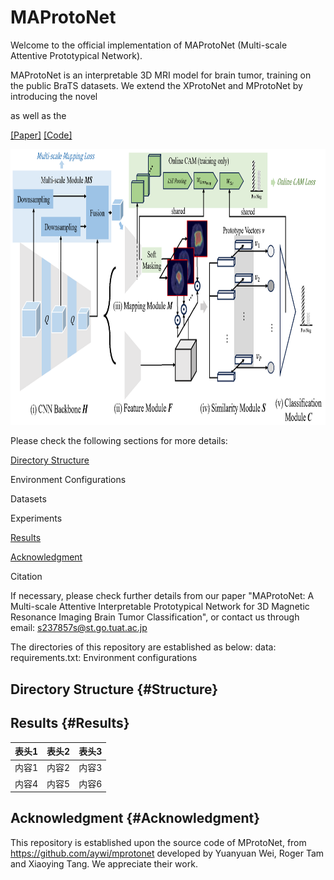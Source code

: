 # MAProtoNet
Welcome to the official implementation of MAProtoNet (Multi-scale Attentive Prototypical Network).

MAProtoNet is an interpretable 3D MRI model for brain tumor, training on the public BraTS datasets. We extend the XProtoNet and MProtoNet by introducing the novel 
<!-- quadruplet attention layers -->
as well as the 
<!-- multi-scale module. -->

[[Paper]]()
[[Code]](https://github.com/TUAT-Novice/maprotonet)

<img src="figures/framework.png" alt="Framework of MAProtoNet" width="901.8" height="441.45">

Please check the following sections for more details:

[Directory Structure](#Structure)

Environment Configurations

Datasets

Experiments

[Results](#Results)

[Acknowledgment](Acknowledgmen)

Citation

If necessary, please check further details from our paper "MAProtoNet: A Multi-scale Attentive Interpretable Prototypical Network for 3D Magnetic Resonance Imaging Brain Tumor Classification", or contact us through email: s237857s@st.go.tuat.ac.jp


The directories of this repository are established as below:
data:
requirements.txt: Environment configurations


## Directory Structure {#Structure}

## Results {#Results}
| 表头1 | 表头2 | 表头3 |
| ------|------|------|
| 内容1 | 内容2 | 内容3 |
| 内容4 | 内容5 | 内容6 |


## Acknowledgment  {#Acknowledgment}
This repository is established upon the source code of MProtoNet, from https://github.com/aywi/mprotonet developed by Yuanyuan Wei, Roger Tam and Xiaoying Tang. We appreciate their work.
